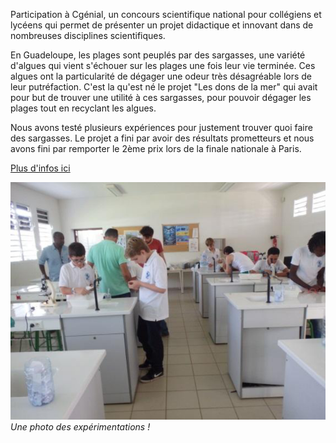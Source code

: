 Participation à Cgénial, un concours scientifique national pour collégiens et lycéens qui permet de présenter un projet didactique et innovant dans de nombreuses disciplines scientifiques.

En Guadeloupe, les plages sont peuplés par des sargasses, une variété d'algues qui vient s'échouer sur les plages une fois leur vie terminée. Ces algues ont la particularité de dégager une odeur très désagréable lors de leur putréfaction. C'est la qu'est né le projet "Les dons de la mer" qui avait pour but de trouver une utilité à ces sargasses, pour pouvoir dégager les plages tout en recyclant les algues.

Nous avons testé plusieurs expériences pour justement trouver quoi faire des sargasses. Le projet a fini par avoir des résultats prometteurs et nous avons fini par remporter le 2ème prix lors de la finale nationale à Paris.

[Plus d'infos ici](https://www.sciencesalecole.org/wp-content/uploads/2016/06/CR_CGENCOLL20152016_AcaGuadeloupe.pdf)

![lab](/img/cgenial.png)
_Une photo des expérimentations !_